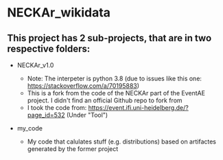 # NECKAr_wikidata
## This project has 2 sub-projects, that are in two respective folders:
 - NECKAr_v1.0
     - Note: The interpeter is python 3.8 (due to issues like this one: https://stackoverflow.com/a/70195883)
     - This is a fork from the code of the NECKAr part of the EventAE project. I didn't find an official Github repo to fork from
     - I took the code from: https://event.ifi.uni-heidelberg.de/?page_id=532 (Under "Tool")
   
 - my_code
     -   My code that calulates stuff (e.g. distributions) based on artifactes generated by the former project
